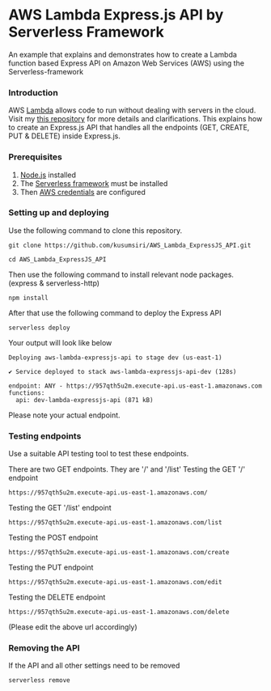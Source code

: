 # AWS Lambda Express.js API by Serverless Framework
An example that explains and demonstrates how to create a Lambda function based Express API on Amazon Web Services (AWS) using the Serverless-framework

### Introduction
AWS [Lambda](https://docs.aws.amazon.com/lambda/latest/dg/welcome.html) allows code to run without dealing with servers in the cloud. Visit my [this repository](https://github.com/kusumsiri/AWS_Lambda_Serverless_Framework) for more details and clarifications. This explains how to create an Express.js API that handles all the endpoints (GET, CREATE, PUT & DELETE) inside Express.js.

### Prerequisites
1. [Node.js](https://nodejs.org/en/) installed
2. The [Serverless framework](https://www.serverless.com/framework/docs/getting-started) must be installed
3. Then [AWS credentials](https://www.serverless.com/framework/docs/providers/aws/guide/credentials) are configured

### Setting up and deploying
Use the following command to clone this repository.

```
git clone https://github.com/kusumsiri/AWS_Lambda_ExpressJS_API.git

cd AWS_Lambda_ExpressJS_API
```
Then use the following command to install relevant node packages. (express & serverless-http)
```
npm install
```
After that use the following command to deploy the Express API
```
serverless deploy
```

Your output will look like below
```
Deploying aws-lambda-expressjs-api to stage dev (us-east-1)

✔ Service deployed to stack aws-lambda-expressjs-api-dev (128s)

endpoint: ANY - https://957qth5u2m.execute-api.us-east-1.amazonaws.com
functions:
  api: dev-lambda-expressjs-api (871 kB)
```
Please note your actual endpoint.

### Testing endpoints
Use a suitable API testing tool to test these endpoints.

There are two GET endpoints. They are '/' and '/list'
Testing the GET '/' endpoint
```
https://957qth5u2m.execute-api.us-east-1.amazonaws.com/
```
Testing the GET '/list' endpoint
```
https://957qth5u2m.execute-api.us-east-1.amazonaws.com/list
```
Testing the POST endpoint
```
https://957qth5u2m.execute-api.us-east-1.amazonaws.com/create
```
Testing the PUT endpoint
```
https://957qth5u2m.execute-api.us-east-1.amazonaws.com/edit
```
Testing the DELETE endpoint
```
https://957qth5u2m.execute-api.us-east-1.amazonaws.com/delete
```
(Please edit the above url accordingly)

### Removing the API
If the API and all other settings need to be removed
```
serverless remove
```
